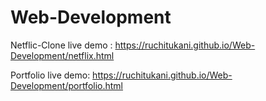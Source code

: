 # Web-Development
Netflic-Clone live demo : https://ruchitukani.github.io/Web-Development/netflix.html

Portfolio live demo: https://ruchitukani.github.io/Web-Development/portfolio.html

